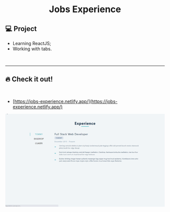 <h1 align="center">
  Jobs Experience
</h1> 

## 💻 Project

 - Learning ReactJS;
 - Working with tabs.
 
<p>&nbsp;&nbsp;</p>

---

## 🔥 Check it out!
</br>

- [https://jobs-experience.netlify.app/](https://jobs-experience.netlify.app/)
<p align="center">
  <img src="src/images/jobs-gif.gif" />
</p>

<p>&nbsp;&nbsp;</p>
